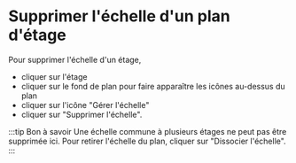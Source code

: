 # Supprimer l'échelle d'un plan d'étage

Pour supprimer l'échelle d'un étage,

-   cliquer sur l'étage
-   cliquer sur le fond de plan pour faire apparaître les icônes au-dessus du plan
-   cliquer sur l'icône "Gérer l'échelle"
-   cliquer sur "Supprimer l'échelle".

:::tip Bon à savoir
Une échelle commune à plusieurs étages ne peut pas être supprimée ici. Pour retirer l'échelle du plan, cliquer sur "Dissocier l'échelle".
:::
